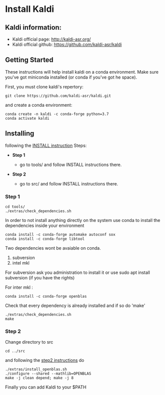 # Install Kaldi


## Kaldi information: 
- Kaldi official page: http://kaldi-asr.org/
- Kaldi official github: https://github.com/kaldi-asr/kaldi


## Getting Started
These instructions will help install kaldi on a conda environment. 
Make sure you've got miniconda installed (or conda if you've got he space). 

First, you must clone kaldi's repertory:
```
git clone https://github.com/kaldi-asr/kaldi.git
```

 and create a conda environment: 

```
conda create -n kaldi -c conda-forge python=3.7 
conda activate kaldi
```


## Installing
following the [INSTALL instruction](https://github.com/kaldi-asr/kaldi/blob/master/INSTALL)
Steps:   
- **Step 1**
    - go to tools/  and follow INSTALL instructions there.

- **Step 2**
    - go to src/ and follow INSTALL instructions there.


### Step 1 
```
cd tools/
./extras/check_dependencies.sh 
```

In order to not install anything directly on the system use conda to install the dependencies inside your environment

```
conda install -c conda-forge automake autoconf sox
conda install -c conda-forge libtool 
```
Two dependencies wont be avaiable on conda. 
1) subversion 
2) intel mkl 

For subversion ask you administration to install it or use sudo apt install subversion (if you have the rights)

For inter mkl : 
```
conda install -c conda-forge openblas
```

Check that every dependency is already installed and if so do 'make'
```
./extras/check_dependencies.sh 
make
```
### Step 2 

Change directory to src  
```
cd ../src
```
and following the [step2 instructions](https://github.com/kaldi-asr/kaldi/blob/master/src/INSTALL)
do

```
./extras/install_openblas.sh
./configure --shared --mathlib=OPENBLAS
make -j clean depend; make -j 8 
```

Finally you can add Kaldi to your $PATH 

